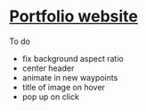 # [Portfolio website](https://benva.github.io/)

To do
- fix background aspect ratio
- center header
- animate in new waypoints
- title of image on hover
- pop up on click
